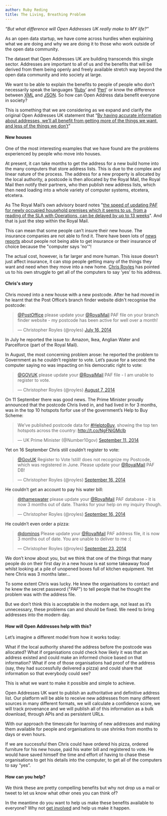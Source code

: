 ```yaml
---
author: Ruby Reding
title: The Living, Breathing Problem
---
```


*“But what difference will Open Addresses UK really make to MY life?”*

As an open data startup, we have come across hurdles when explaining what we are doing and why we are doing it to those who work outside of the open data community. 

The dataset that Open Addresses UK are building transcends this single sector. Addresses are important to all of us and the benefits that will be derived from them being openly and freely available stretch way beyond the open data community and into society at large.

We want to be able to explain the benefits to people of people who don’t necessarily speak the languages ‘[Ruby](https://www.ruby-lang.org/en/)’  and ‘[Perl](https://www.perl.org/)' or know the difference between [XML](http://www.w3.org/XML/) and [JSON](http://json.org/). So how can Open Address data benefit everyone in society?

This is something that we are considering as we expand and clarify the original Open Addresses UK statement that “[By having accurate information about addresses, we’ll all benefit from getting more of the things we want, and less of the things we don’t](https://alpha.openaddressesuk.org/)”

#### New houses

One of the most interesting examples that we have found are the problems experienced by people who move into houses.

At present, it can take months to get the address for a new build home into the many computers that store address lists. This is due to the complex and linear nature of the process. The address for a new property is allocated by the local authority, a postcode is then allocated by the Royal Mail, the Royal Mail then notify their partners, who then publish new address lists, which then need loading into a whole variety of computer systems, etcetera, etcetera. 

As The Royal Mail’s own advisory board notes "[the speed of updating PAF <the Postal Address File> for newly occupied household premises which it seems to us, from a reading of the SLA with Operations, can be delayed by up to 13 weeks](http://www.pafboard.org.uk/documents/PAF(15)2%20Strategy%20for%20PAF%202014.pdf)". And that is just the step within the Royal Mail.

This can mean that some people can’t insure their new house. The insurance companies are not able to find it. There have been lots of [news reports](http://www.bbc.co.uk/news/business-24960746) about people not being able to get insurance or their insurance of choice because the "computer says 'no'"!

The actual cost, however, is far larger and more human. This issue doesn’t just affect insurance, it can stop people getting many of the things they want and need when they move into a new home. [Chris Royles](https://twitter.com/royles) has pointed us to his own struggle to get all of the computers to say ‘yes’ to his address.

#### Chris's story

Chris moved into a new house with a new postcode. After he had moved in he learnt that the Post Office’s branch finder website didn't recognise the postcode:

<blockquote class="twitter-tweet" lang="en"><p><a href="https://twitter.com/PostOffice">@PostOffice</a> please update your <a href="https://twitter.com/RoyalMail">@RoyalMail</a> PAF file on your branch finder website - my postcode has been active for well over a month!</p>&mdash; Christopher Royles (@royles) <a href="https://twitter.com/royles/status/489387742137421824">July 16, 2014</a></blockquote> <script async src="//platform.twitter.com/widgets.js" charset="utf-8"></script>

In July he reported the issue to: Amazon, Ikea, Anglian Water and Parcelforce (part of the Royal Mail).

In August, the most concerning problem arose: he reported the problem to Government as he couldn’t register to vote. Let’s pause for a second: the computer saying no was impacting on his democratic right to vote:

<blockquote class="twitter-tweet" lang="en"><p><a href="https://twitter.com/GOVUK">@GOVUK</a> please update your <a href="https://twitter.com/RoyalMail">@RoyalMail</a> PAF file - I am unable to register to vote.</p>&mdash; Christopher Royles (@royles) <a href="https://twitter.com/royles/status/497320441087016961">August 7, 2014</a></blockquote> <script async src="//platform.twitter.com/widgets.js" charset="utf-8"></script>

On 11 September there was good news. The Prime Minister proudly announced that the postcode Chris lived in, and had lived in for 3 months, was in the top 10 hotspots forfor use of the government’s Help to Buy Scheme:

<blockquote class="twitter-tweet" lang="en"><p>We’ve published postcode data for <a href="https://twitter.com/hashtag/HelptoBuy?src=hash">#HelptoBuy</a>, showing the top ten hotspots across the country: <a href="http://t.co/NgFNiGMclb">http://t.co/NgFNiGMclb</a></p>&mdash; UK Prime Minister (@Number10gov) <a href="https://twitter.com/Number10gov/status/510046727886606337">September 11, 2014</a></blockquote>
<script async src="//platform.twitter.com/widgets.js" charset="utf-8"></script>

Yet on 16 September Chris still couldn’t register to vote:

<blockquote class="twitter-tweet" lang="en"><p><a href="https://twitter.com/GOVUK">@GovUK</a> Register to Vote !still! does not recognize my Postcode, which was registered in June. Please update your <a href="https://twitter.com/RoyalMail">@RoyalMail</a> PAF DB!</p>&mdash; Christopher Royles (@royles) <a href="https://twitter.com/royles/status/511913773280800769">September 16, 2014</a></blockquote> <script async src="//platform.twitter.com/widgets.js" charset="utf-8"></script>

He couldn’t get an account to pay his water bill:

<blockquote class="twitter-tweet" lang="en"><p><a href="https://twitter.com/thameswater">@thameswater</a> please update your <a href="https://twitter.com/RoyalMail">@RoyalMail</a> PAF database - it is now 3 months out of date. Thanks for your help on my inquiry though.</p>&mdash; Christopher Royles (@royles) <a href="https://twitter.com/royles/status/511914212189544449">September 16, 2014</a></blockquote> <script async src="//platform.twitter.com/widgets.js" charset="utf-8"></script>

He couldn’t even order a pizza:

<blockquote class="twitter-tweet" lang="en"><p><a href="https://twitter.com/dominos">@dominos</a> Please update your <a href="https://twitter.com/RoyalMail">@RoyalMail</a> PAF address file, it is now 3 months out of date. You are unable to deliver to me :(</p>&mdash; Christopher Royles (@royles) <a href="https://twitter.com/royles/status/514491838405701632">September 23, 2014</a></blockquote> <script async src="//platform.twitter.com/widgets.js" charset="utf-8"></script>

We don’t know about you, but we think that one of the things that many people do on their first day in a new house is eat some takeaway food whilst looking at a pile of unopened boxes full of kitchen equipment. Yet here Chris was 3 months later...

To some extent Chris was lucky. He knew the organisations to contact and he knew the secret password ("*PAF*") to tell people that he thought the problem was with the address file.

But we don’t think this is acceptable in the modern age, not least as it’s unnecessary, these problems can and should be fixed. We need to bring addresses into the modern day.

#### How will Open Addresses help with this?

Let’s imagine a different model from how it works today:

What if the local authority shared the address before the postcode was allocated? What if organisations could check how likely it was that an address existed and could make an informed choice based on that information? What if one of those organisations had proof of the address (say, they had successfully delivered a pizza) and could share that information so that everybody could see? 

This is what we want to make it possible and simple to achieve.

Open Addresses UK want to publish an authoritative and definitive address list. Our platform will be able to receive new addresses from many different sources in many different formats, we will calculate a confidence score, we will track provenance and we will publish all of this information as a bulk download, through APIs and as persistent URLs.

With our approach the timescale for learning of new addresses and making them available for people and organisations to use shrinks from months to days or even hours.

If we are successful then Chris could have ordered his pizza, ordered furniture for his new house, paid his water bill and registered to vote. He would have saved himself the time and effort of having to chase these organisations to get his details into the computer, to get all of the computers to say “yes”.

#### How can you help?

We think these are pretty compelling benefits but why not drop us a mail or tweet to let us know what other ones you can think of?

In the meantime do you want to help us make these benefits available to everyone? Why not [get involved](https://alpha.openaddressesuk.org/about/involved) and help us make it happen.








